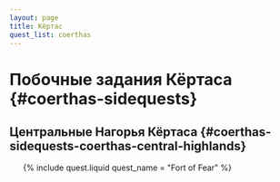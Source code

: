 ```yaml
---
layout: page
title: Кёртас
quest_list: coerthas
---
```


# Побочные задания Кёртаса {#coerthas-sidequests}

## Центральные Нагорья Кёртаса {#coerthas-sidequests-coerthas-central-highlands}

<ul markdown="0">
	{% include quest.liquid quest_name = "Fort of Fear" %}
</ul>
